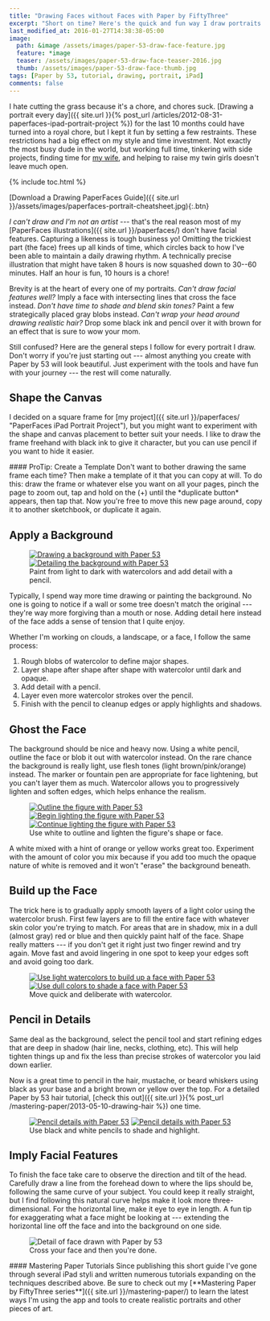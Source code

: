 ```yaml
---
title: "Drawing Faces without Faces with Paper by FiftyThree"
excerpt: "Short on time? Here's the quick and fun way I draw portraits using Paper by FiftyThree."
last_modified_at: 2016-01-27T14:38:38-05:00
image: 
  path: &image /assets/images/paper-53-draw-face-feature.jpg
  feature: *image
  teaser: /assets/images/paper-53-draw-face-teaser-2016.jpg
  thumb: /assets/images/paper-53-draw-face-thumb.jpg
tags: [Paper by 53, tutorial, drawing, portrait, iPad]
comments: false
---
```


I hate cutting the grass because it's a chore, and chores suck. [Drawing a portrait every day]({{ site.url }}{% post_url /articles/2012-08-31-paperfaces-ipad-portrait-project %}) for the last 10 months could have turned into a royal chore, but I kept it fun by setting a few restraints. These restrictions had a big effect on my style and time investment. Not exactly the most busy dude in the world, but working full time, tinkering with side projects, finding time for [my wife](https://2littlerosebuds.com/ "2 Little Rosebuds"), and helping to raise my twin girls doesn't leave much open.

{% include toc.html %}

[Download a Drawing PaperFaces Guide]({{ site.url }}/assets/images/paperfaces-portrait-cheatsheet.jpg){:.btn}

*I can't draw and I'm not an artist* --- that's the real reason most of my [PaperFaces illustrations]({{ site.url }}/paperfaces/) don't have facial features. Capturing a likeness is tough business yo! Omitting the trickiest part (the face) frees up all kinds of time, which circles back to how I've been able to maintain a daily drawing rhythm. A technically precise illustration that might have taken 8 hours is now squashed down to 30--60 minutes. Half an hour is fun, 10 hours is a chore!

Brevity is at the heart of every one of my portraits. *Can't draw facial features well?* Imply a face with intersecting lines that cross the face instead. *Don't have time to shade and blend skin tones?* Paint a few strategically placed gray blobs instead. *Can't wrap your head around drawing realistic hair?* Drop some black ink and pencil over it with brown for an effect that is sure to wow your mom.

Still confused? Here are the general steps I follow for every portrait I draw. Don't worry if you're just starting out --- almost anything you create with Paper by 53 will look beautiful. Just experiment with the tools and have fun with your journey --- the rest will come naturally.

## Shape the Canvas

I decided on a square frame for [my project]({{ site.url }}/paperfaces/ "PaperFaces iPad Portrait Project"), but you might want to experiment with the shape and canvas placement to better suit your needs. I like to draw the frame freehand with black ink to give it character, but you can use pencil if you want to hide it easier.

<div class="notice--info" markdown="1">
#### ProTip: Create a Template
Don't want to bother drawing the same frame each time? Then make a template of it that you can copy at will. To do this: draw the frame or whatever else you want on all your pages, pinch the page to zoom out, tap and hold on the (+) until the *duplicate button* appears, then tap that. Now you're free to move this new page around, copy it to another sketchbook, or duplicate it again.
</div>

## Apply a Background

<figure class="half">
  <a href="{{ site.url }}/assets/images/paper-53-draw-background-lg.jpg"><img src="{{ site.url }}/assets/images/paper-53-draw-background-400.jpg" alt="Drawing a background with Paper 53"></a>
  <a href="{{ site.url }}/assets/images/paper-53-detail-background-lg.jpg"><img src="{{ site.url }}/assets/images/paper-53-detail-background-400.jpg" alt="Detailing the background with Paper 53"></a>
  <figcaption>Paint from light to dark with watercolors and add detail with a pencil.</figcaption>    
</figure>

Typically, I spend way more time drawing or painting the background. No one is going to notice if a wall or some tree doesn't match the original --- they're way more forgiving than a mouth or nose. Adding detail here instead of the face adds a sense of tension that I quite enjoy.

Whether I'm working on clouds, a landscape, or a face, I follow the same process:

1. Rough blobs of watercolor to define major shapes.
2. Layer shape after shape after shape with watercolor until dark and opaque.
3. Add detail with a pencil.
4. Layer even more watercolor strokes over the pencil.
5. Finish with the pencil to cleanup edges or apply highlights and shadows.

## Ghost the Face

The background should be nice and heavy now. Using a white pencil, outline the face or blob it out with watercolor instead. On the rare chance the background is really light, use flesh tones (light brown/pink/orange) instead. The marker or fountain pen are appropriate for face lightening, but you can't layer them as much. Watercolor allows you to progressively lighten and soften edges, which helps enhance the realism.

<figure class="third">
  <a href="{{ site.url }}/assets/images/paper-53-pencil-outline-figure-lg.jpg"><img src="{{ site.url }}/assets/images/paper-53-pencil-outline-figure-400.jpg" alt="Outline the figure with Paper 53"></a>
  <a href="{{ site.url }}/assets/images/paper-53-lighten-figure-1-lg.jpg"><img src="{{ site.url }}/assets/images/paper-53-lighten-figure-1-400.jpg" alt="Begin lighting the figure with Paper 53"></a>
  <a href="{{ site.url }}/assets/images/paper-53-lighten-figure-2-lg.jpg"><img src="{{ site.url }}/assets/images/paper-53-lighten-figure-2-400.jpg" alt="Continue lighting the figure with Paper 53"></a>
  <figcaption>Use white to outline and lighten the figure's shape or face.</figcaption>   
</figure>

A white mixed with a hint of orange or yellow works great too. Experiment with the amount of color you mix because if you add too much the opaque nature of white is removed and it won't "erase" the background beneath.

## Build up the Face

The trick here is to gradually apply smooth layers of a light color using the watercolor brush. First few layers are to fill the entire face with whatever skin color you're trying to match. For areas that are in shadow, mix in a dull (almost gray) red or blue and then quickly paint half of the face. Shape really matters --- if you don't get it right just two finger rewind and try again. Move fast and avoid lingering in one spot to keep your edges soft and avoid going too dark.

<figure class="half">
  <a href="{{ site.url }}/assets/images/paper-53-build-face-watercolor-1-lg.jpg"><img src="{{ site.url }}/assets/images/paper-53-build-face-watercolor-1-400.jpg" alt="Use light watercolors to build up a face with Paper 53"></a>
  <a href="{{ site.url }}/assets/images/paper-53-build-face-watercolor-2-lg.jpg"><img src="{{ site.url }}/assets/images/paper-53-build-face-watercolor-2-400.jpg" alt="Use dull colors to shade a face with Paper 53"></a>
  <figcaption>Move quick and deliberate with watercolor.</figcaption>   
</figure>

## Pencil in Details

Same deal as the background, select the pencil tool and start refining edges that are deep in shadow (hair line, necks, clothing, etc). This will help tighten things up and fix the less than precise strokes of watercolor you laid down earlier. 

Now is a great time to pencil in the hair, mustache, or beard whiskers using black as your base and a bright brown or yellow over the top. For a detailed Paper by 53 hair tutorial, [check this out]({{ site.url }}{% post_url /mastering-paper/2013-05-10-drawing-hair %}) one time.

<figure class="half">
  <a href="{{ site.url }}/assets/images/paper-53-pencil-detail-face-1-lg.jpg"><img src="{{ site.url }}/assets/images/paper-53-pencil-detail-face-1-400.jpg" alt="Pencil details with Paper 53"></a>
  <a href="{{ site.url }}/assets/images/paper-53-pencil-detail-face-2-lg.jpg"><img src="{{ site.url }}/assets/images/paper-53-pencil-detail-face-2-400.jpg" alt="Pencil details with Paper 53"></a>
  <figcaption>Use black and white pencils to shade and highlight.</figcaption>    
</figure>

## Imply Facial Features

To finish the face take care to observe the direction and tilt of the head. Carefully draw a line from the forehead down to where the lips should be, following the same curve of your subject. You could keep it really straight, but I find following this natural curve helps make it look more three-dimensional. For the horizontal line, make it eye to eye in length. A fun tip for exaggerating what a face might be looking at --- extending the horizontal line off the face and into the background on one side.

<figure>
  <img src="{{ site.url }}/assets/images/paper-53-face-cross-lg.jpg" alt="Detail of face drawn with Paper by 53">
  <figcaption>Cross your face and then you're done.</figcaption>
</figure>

<div class="notice--warning" markdown="1">
#### Mastering Paper Tutorials
Since publishing this short guide I've gone through several iPad styli and written numerous tutorials expanding on the techniques described above. Be sure to check out my [**Mastering Paper by FiftyThree series**]({{ site.url }}/mastering-paper/) to learn the latest ways I'm using the app and tools to create realistic portraits and other pieces of art. 
</div>

